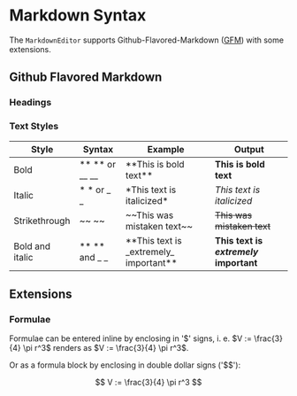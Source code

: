Markdown Syntax
===============

The `MarkdownEditor` supports Github-Flavored-Markdown ([GFM](https://github.github.com/gfm/)) with some extensions.

Github Flavored Markdown
------------------------

### Headings

### Text Styles

|Style          |Syntax         |Example              |Output        |
|---------------|---------------|---------------------|--------------|
|Bold           |** ** or __ __	|\*\*This is bold text\*\*|**This is bold text**|
|Italic         |* * or _ _     |\*This text is italicized\*|*This text is italicized*|
|Strikethrough  |~~ ~~|\~\~This was mistaken text\~\~|~~This was mistaken text~~|
|Bold and italic|** ** and _ _|\*\*This text is \_extremely\_ important\*\*|**This text is _extremely_ important**

Extensions
----------

### Formulae

Formulae can be entered inline by enclosing in '$' signs, i. e. \$V := \frac{3}{4} \pi r^3\$ renders as $V := \frac{3}{4} \pi r^3$.

Or as a formula block by enclosing in double dollar signs ('\$\$'):

$$
V := \frac{3}{4} \pi r^3
$$
